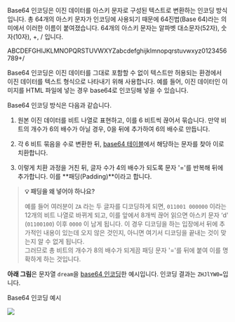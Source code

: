 Base64 인코딩은 이진 데이터를 아스키 문자로 구성된 텍스트로 변환하는 인코딩 방식입니다. 총 64개의 아스키 문자가 인코딩에 사용되기 때문에 64진법(Base 64)라는 의미에서 이러한 이름이 붙여졌습니다. 64개의 아스키 문자는 알파벳 대소문자(52자), 숫자(10자), +, / 입니다.

ABCDEFGHIJKLMNOPQRSTUVWXYZabcdefghijklmnopqrstuvwxyz0123456789+/

Base64 인코딩은 이진 데이터를 그대로 포함할 수 없이 텍스트만 허용되는 환경에서 이진 데이터를 텍스트 형식으로 나타내기 위해 사용합니다. 예를 들어, 이진 데이터인 이미지를 HTML 파일에 넣는 경우 base64로 인코딩해 넣을 수 있습니다.

Base64 인코딩 방식은 다음과 같습니다.

1. 원본 이진 데이터를 비트 나열로 표현하고, 이를 6 비트씩 끊어서 묶습니다. 만약 비트의 개수가 6의 배수가 아닐 경우, 0을 뒤에 추가하여 6의 배수로 만듭니다.
    
2. 각 6 비트 묶음을 수로 변환한 뒤, [base64 테이블](https://www.garykessler.net/library/base64.html)에서 해당하는 문자를 찾아 이로 치환합니다.
    
3. 이렇게 치환 과정을 거친 뒤, 글자 수가 4의 배수가 되도록 문자 '='를 반복해 뒤에 추가합니다. 이를 **패딩(Padding)**이라고 합니다.
    

> **💡 패딩을 왜 넣어야 하나요?**
> 
> 예를 들어 여러분이 `ZA` 라는 두 글자를 디코딩하게 되면, `011001 000000` 이라는 12개의 비트 나열로 바뀌게 되고, 이를 앞에서 8개씩 끊어 읽으면 아스키 문자 ‘d' (`01100100`) 이후 `0000` 이 남게 됩니다. 이 경우 디코딩을 하는 입장에서 뒤에 추가적인 내용이 있는데 오지 않은 것인지, 아니면 여기서 디코딩을 끝내는 것이 맞는지 알 수 없게 됩니다.  
> 그러므로 총 비트의 개수가 8의 배수가 되게끔 패딩 문자 '='를 뒤에 붙여 이를 명확하게 하는 것입니다.

**아래 그림**은 문자열 `dream`을 [base64 인코딩](https://tools.dreamhack.games/cyberchef)한 예시입니다. 인코딩 결과는 `ZHJlYW0=`입니다.

Base64 인코딩 예시

![](https://dreamhack-lecture.s3.amazonaws.com/media/c4cc007bddfda87692dfc6314afbb47ab98beadc06db5bd5455132b03f0d9753.png)